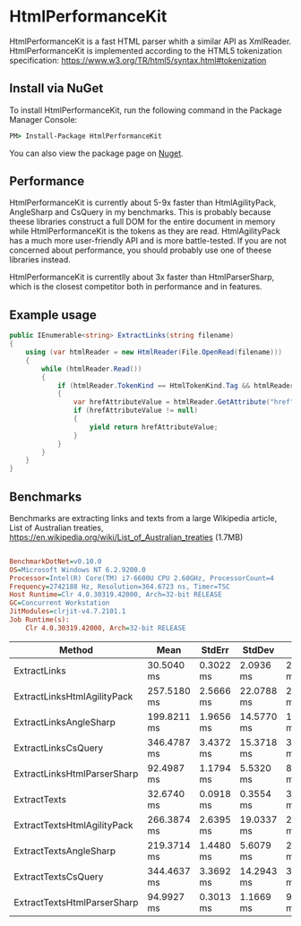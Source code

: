 # HtmlPerformanceKit
HtmlPerformanceKit is a fast HTML parser whith a similar API as XmlReader. HtmlPerformanceKit is implemented according to the HTML5 tokenization specification:
https://www.w3.org/TR/html5/syntax.html#tokenization

## Install via NuGet
To install HtmlPerformanceKit, run the following command in the Package Manager Console:

```cmd
PM> Install-Package HtmlPerformanceKit
```
You can also view the package page on [Nuget](https://www.nuget.org/packages/HtmlPerformanceKit/).

## Performance
HtmlPerformanceKit is currently about 5-9x faster than HtmlAgilityPack, AngleSharp and CsQuery in my benchmarks. 
This is probably because theese libraries construct a full DOM for the entire document in memory while HtmlPerformanceKit is the tokens as they are read. 
HtmlAgilityPack has a much more user-friendly API and is more battle-tested. If you are not concerned about performance, you should probably use one of theese libraries instead. 

HtmlPerformanceKit is currentlly about 3x faster than HtmlParserSharp, which is the closest competitor both in performance and in features.

## Example usage
```csharp
public IEnumerable<string> ExtractLinks(string filename)
{
    using (var htmlReader = new HtmlReader(File.OpenRead(filename)))
    {
        while (htmlReader.Read())
        {
            if (htmlReader.TokenKind == HtmlTokenKind.Tag && htmlReader.Name == "a")
            {
                var hrefAttributeValue = htmlReader.GetAttribute("href");
                if (hrefAttributeValue != null)
                {
                    yield return hrefAttributeValue;
                }
            }
        }
    }
}
```

## Benchmarks
Benchmarks are extracting links and texts from a large Wikipedia article, List of Australian treaties, https://en.wikipedia.org/wiki/List_of_Australian_treaties (1.7MB)

``` ini

BenchmarkDotNet=v0.10.0
OS=Microsoft Windows NT 6.2.9200.0
Processor=Intel(R) Core(TM) i7-6600U CPU 2.60GHz, ProcessorCount=4
Frequency=2742188 Hz, Resolution=364.6723 ns, Timer=TSC
Host Runtime=Clr 4.0.30319.42000, Arch=32-bit RELEASE
GC=Concurrent Workstation
JitModules=clrjit-v4.7.2101.1
Job Runtime(s):
	Clr 4.0.30319.42000, Arch=32-bit RELEASE


```
|                      Method |        Mean |    StdErr |     StdDev |      Median |
|---------------------------- |------------ |---------- |----------- |------------ |
| ExtractLinks |  30.5040 ms | 0.3022 ms |  2.0936 ms |  29.8002 ms |
| ExtractLinksHtmlAgilityPack | 257.5180 ms | 2.5666 ms | 22.0788 ms | 250.6009 ms |
| ExtractLinksAngleSharp | 199.8211 ms | 1.9656 ms | 14.5770 ms | 194.6425 ms |
| ExtractLinksCsQuery | 346.4787 ms | 3.4372 ms | 15.3718 ms | 342.9341 ms |
| ExtractLinksHtmlParserSharp |  92.4987 ms | 1.1794 ms |  5.5320 ms |  89.6711 ms |
| ExtractTexts |  32.6740 ms | 0.0918 ms |  0.3554 ms |  32.6529 ms |
| ExtractTextsHtmlAgilityPack | 266.3874 ms | 2.6395 ms | 19.0337 ms | 260.1867 ms |
| ExtractTextsAngleSharp | 219.3714 ms | 1.4480 ms |  5.6079 ms | 218.1780 ms |
| ExtractTextsCsQuery | 344.4637 ms | 3.3692 ms | 14.2943 ms | 336.0718 ms |
| ExtractTextsHtmlParserSharp |  94.9927 ms | 0.3013 ms |  1.1669 ms |  95.0740 ms |

